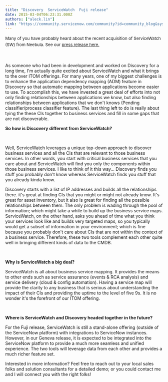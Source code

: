 ```yaml
---
title: "Discovery  ServiceWatch  Fuji release"
date: 2015-03-04T06:23:31.000Z
authors: ["aleck.lin"]
link: "https://community.servicenow.com/community?id=community_blog&sys_id=4faca625dbd0dbc01dcaf3231f961999"
---
```

<p><span style="font-size: 10pt; line-height: 1.5em;">Many of you have probably heard about the recent acquisition of ServiceWatch (SW) from Neebula. See our <a title="w.servicenow.com/company/media/press-room/servicenow-acquires-neebula.html" href="http://www.servicenow.com/company/media/press-room/servicenow-acquires-neebula.html">press release here.</a></span></p><p><span style="font-size: 10pt; line-height: 1.5em;"><br/></span></p><p>As someone who had been in development and worked on Discovery for a long time, I'm actually quite excited about ServiceWatch and what it brings to the over ITOM offerings. For many years, one of my biggest challenges is to enhance the application dependency mapping (ADM) feature in Discovery so that automatic mapping between applications become easier to use. To accomplish this, we have invested a great deal of efforts into not only finding relationships between applications we know, but also finding relationships between applications that we don't knows (Pending classifier/process classifier feature). The last thing left to do is really about tying the these CIs together to business services and fill in some gaps that are not discoverable.</p><p></p><p><strong>So how is Discovery different from ServiceWatch? </strong></p><p><strong><br/></strong></p><p>Well, ServiceWatch leverages a unique top-down approach to discover business services and all the CIs that are relevant to those business services. In other words, you start with critical business services that you care about and ServiceWatch will find you only the components within those business services. I like to think of it this way… Discovery finds you stuff you probably don't know whereas ServiceWatch finds you stuff that you already kinda know.</p><p>Discovery starts with a list of IP addresses and builds all the relationships there. it's great at finding CIs that you might or might not already know. It's great for asset inventory, but it also is great for finding all the possible relationships between them. The only problem is wading through the pool of information; which might take a while to build up the business service maps. ServiceWatch, on the other hand, asks you ahead of time what you think your services look like and builds very targeted maps, so you typically would get a subset of information in your environment; which is fine because you probably don't care about CIs that are not within the context of a business service. Therefore, these two tools complement each other quite well in bringing different kinds of data to the CMDB.</p><p><strong><br/></strong></p><p><strong>Why is ServiceWatch a big deal?</strong></p><p></p><p>ServiceWatch is all about business service mapping. It provides the means to other ends such as service assurance (events &amp; RCA analysis) and service delivery (cloud &amp; config automation). Having a service map will provide the clarity to any business that is serious about understanding the impact of their CIs and providing the uptime to the level of five 9s. It is no wonder it's the forefront of our ITOM offering.</p><p><strong><br/></strong></p><p><strong>Where is ServiceWatch and Discovery headed together in the future?</strong></p><p></p><p>For the Fuji release, ServiceWatch is still a stand-alone offering (outside of the ServiceNow platform) with integrations to ServiceNow instances. However, in our Geneva release, it is expected to be integrated into the ServiceNow platform to provide a much more seamless and unified experience. The two tools will leverage data from each other and provides a much richer feature set.</p><p></p><p>Interested in more information? Feel free to reach out to your local sales folks and solution consultants for a detailed demo; or you could contact me and I will connect you with the right folks!</p>